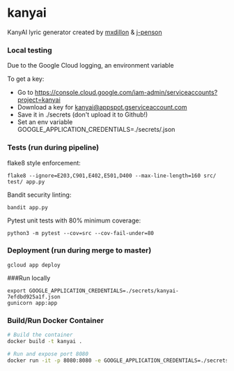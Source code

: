 # kanyai

KanyAI lyric generator created by [mxdillon](https://github.com/mxdillon) & [j-penson](https://github.com/j-penson)

### Local testing

Due to the Google Cloud logging, an environment variable 

To get a key:
 - Go to https://console.cloud.google.com/iam-admin/serviceaccounts?project=kanyai
 - Download a key for  kanyai@appspot.gserviceaccount.com
 - Save it in ./secrets (don't upload it to Github!)
 - Set an env variable GOOGLE_APPLICATION_CREDENTIALS=./secrets/<keyfile>.json

### Tests (run during pipeline)

flake8 style enforcement:

`flake8 --ignore=E203,C901,E402,E501,D400 --max-line-length=160 src/ test/ app.py`

Bandit security linting:

`bandit app.py`

Pytest unit tests with 80% minimum coverage:

`python3 -m pytest --cov=src --cov-fail-under=80`

### Deployment (run during merge to master)
`gcloud app deploy`

###Run locally
```
export GOOGLE_APPLICATION_CREDENTIALS=./secrets/kanyai-7efdbd925a1f.json
gunicorn app:app
```

### Build/Run Docker Container
```bash
# Build the container
docker build -t kanyai .

# Run and expose port 8080
docker run -it -p 8080:8080 -e GOOGLE_APPLICATION_CREDENTIALS=./secrets/kanyai-7efdbd925a1f.json kanyai:latest
```

